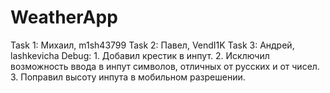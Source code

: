 # WeatherApp

Task 1: Михаил, m1sh43799
Task 2: Павел, VendI1K
Task 3: Андрей, lashkevicha
Debug: 1. Добавил крестик в инпут. 2. Исключил возможность ввода в инпут символов, отличных от русских и от чисел. 3. Поправил высоту инпута в мобильном разрешении.
